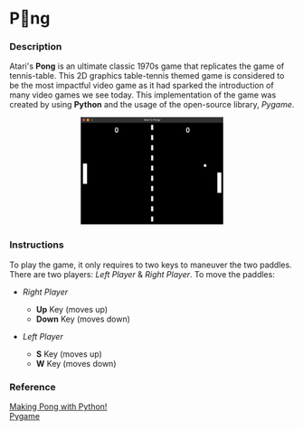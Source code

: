 # P🏓ng
### Description
Atari's **Pong** is an ultimate classic 1970s game that replicates the game of tennis-table. This 2D graphics table-tennis themed game is considered to be the most impactful video game as it had sparked the introduction of many video games we see today. This implementation of the game was created by using **Python** and the usage of the open-source library, *Pygame*.

<p align = "center">
<img src = "./README Files/pong.gif" width = "50%">
</p>


### Instructions
To play the game, it only requires to two keys to maneuver the two paddles. There are two players: *Left Player* & *Right Player*. To move the paddles: <br>
- *Right Player*
    - **Up** Key (moves up)
    - **Down** Key (moves down) <br>

- *Left Player* <br>
    - **S** Key (moves up) <br>
    - **W** Key (moves down) <br>


### Reference
[Making Pong with Python!](https://www.youtube.com/watch?v=vVGTZlnnX3U) <br>
[Pygame](https://github.com/pygame/pygame)
